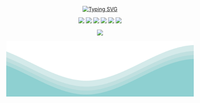 <p align="center"><a href="https://git.io/typing-svg"><img src="https://readme-typing-svg.herokuapp.com?font=Fira+Code&weight=700&size=30&pause=1000&center=true&random=false&width=435&lines=Artem+Podlegaev" alt="Typing SVG" /></a></p>

<p align="center">
  <img src="https://img.shields.io/badge/PYTHON-black?style=for-the-badge&logo=python&logoColor=gold"/> <!--Py-->
  <img src="https://img.shields.io/badge/LINUX-black?style=for-the-badge&logo=linux&logoColor=gold"/> <!--Linux-->
  <img src="https://img.shields.io/badge/cplusplus-black?style=for-the-badge&logo=cplusplus&logoColor=gold"/> <!--C++-->
  <img src="https://img.shields.io/badge/GIT-black?style=for-the-badge&logo=git&logoColor=gold"/> <!--Git-->
  <img src="https://img.shields.io/badge/shell-black?style=for-the-badge&logo=shell&logoColor=gold"/> <!--Shell-->
  <img src="https://img.shields.io/badge/markdown-black?style=for-the-badge&logo=markdown&logoColor=gold"/> <!--MD-->
</p>

</p>  

<a href="https://github.com/artemkaFismat">
<div align="center">
<a href="https://github.com/artemkaFismat/artemkaFismat">
  <img align="top" src="https://github-readme-stats.vercel.app/api/top-langs/?username=artemkaFismat&layout=compact&theme=radical" />
</a>
</div>
<p align="center">
  <img src="https://github.com/artemkaFismat/artemkaFismat/blob/main/waves.svg" width="100%" height="150">  
</p>

